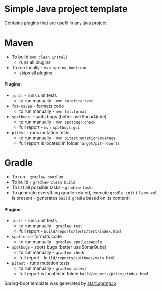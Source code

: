 # Simple Java project template 
Contains plugins that are usefil in any java project

# Maven
* To build `mvn clean install`
    * runs all plugins
* To run locally - `mvn spring-boot:run`
    * skips all plugins
#### Plugins: 
* `junit` - runs unit tests
    * to run manually - `mvn surefire:test`
* `fmt-maven` - formats code
    * to run manually - `mvn fmt:format`
* `spotbugs` - spots bugs (better use SonarQube)
    * to run manually - `mvn spotbugs:check`
    * full report - `mvn spotbugs:gui`
* `pitest` - runs mutation tests
    * to run manually - `mvn pitest:mutationCoverage`
    * full report is located in folder `target/pit-reports`
    
# Gradle
* To run - `gradlew bootRun`
* To build - `gradlew clean build`
* To list all possible tasks - `gradlew tasks`
* To generate everything gradle-related, execute `gradle init` 
    (if `pom.xml` is present - generates `build.gradle` based on its content)
#### Plugins: 
* `junit` - runs unit tests
    * to run manually - `gradlew test`
    * full report - `build/reports/tests/test/index.html`
* `spotless` - formats code
    * to run manually - `gradlew spotlessApply`
* `spotbugs` - spots bugs (better use SonarQube)
    * to run manually - `gradlew check`
    * full report - `build/reports/spotbugs/main.html`
* `pitest` - runs mutation tests
    * to run manually - `gradlew pitest`
    * full report is located in folder `build/reports/pitest/index.html`

Spring-boot template was generated by [start.spring.io](https://start.spring.io/)
